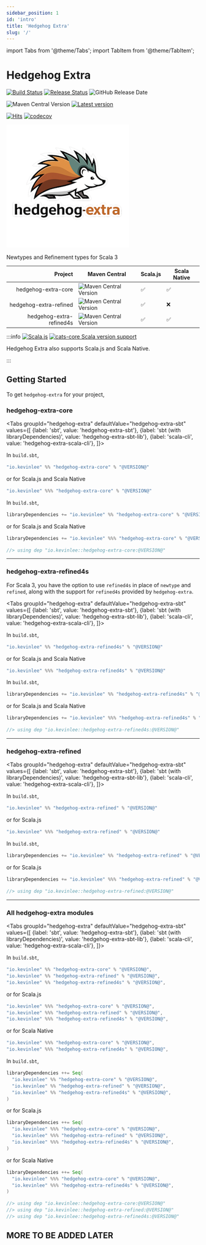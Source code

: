 ```yaml
---
sidebar_position: 1
id: 'intro'
title: 'Hedgehog Extra'
slug: '/'
---
```


import Tabs from '@theme/Tabs';
import TabItem from '@theme/TabItem';

# Hedgehog Extra

[![Build Status](https://github.com/kevin-lee/scala-hedgehog-extra/workflows/Build-All/badge.svg)](https://github.com/kevin-lee/scala-hedgehog-extra/actions?workflow=Build-All)
[![Release Status](https://github.com/kevin-lee/scala-hedgehog-extra/workflows/Release/badge.svg)](https://github.com/kevin-lee/scala-hedgehog-extra/actions?workflow=Release)
![GitHub Release Date](https://img.shields.io/github/release-date/kevin-lee/scala-hedgehog-extra?logo=github)

![Maven Central Version](https://img.shields.io/maven-central/v/io.kevinlee/hedgehog-extra-core_3)
[![Latest version](https://index.scala-lang.org/kevin-lee/scala-hedgehog-extra/latest.svg)](https://index.scala-lang.org/kevin-lee/scala-hedgehog-extra)

[![Hits](https://hits.sh/github.com/kevin-lee/scala-hedgehog-extra.svg)](https://hits.sh/github.com/kevin-lee/scala-hedgehog-extra/)
[![codecov](https://codecov.io/gh/kevin-lee/scala-hedgehog-extra/graph/badge.svg?token=eRXmN9YMzk)](https://codecov.io/gh/kevin-lee/scala-hedgehog-extra)

![Hedgehog Extra Logo](/img/hedgehog-extra-320x320.png)

Newtypes and Refinement types for Scala 3

|                      Project | Maven Central                                                                                               | Scala.js | Scala Native |
|-----------------------------:|-------------------------------------------------------------------------------------------------------------|----------|--------------|
|          hedgehog-extra-core | ![Maven Central Version](https://img.shields.io/maven-central/v/io.kevinlee/hedgehog-extra-core_3)          | ✅        | ✅            |
|       hedgehog-extra-refined | ![Maven Central Version](https://img.shields.io/maven-central/v/io.kevinlee/hedgehog-extra-refined_3)       | ✅        | ❌            |
|     hedgehog-extra-refined4s | ![Maven Central Version](https://img.shields.io/maven-central/v/io.kevinlee/hedgehog-extra-refined4s_3)     | ✅        | ✅            |

:::info
[![Scala.js](https://www.scala-js.org/assets/badges/scalajs-1.18.0.svg)](https://www.scala-js.org)
[![cats-core Scala version support](https://index.scala-lang.org/kevin-lee/scala-hedgehog-extra/hedgehog-extra-core/latest-by-scala-version.svg?platform=native0.5)](https://index.scala-lang.org/kevin-lee/scala-hedgehog-extra/hedgehog-extra-core)

Hedgehog Extra also supports Scala.js and Scala Native.

:::

## Getting Started

To get `hedgehog-extra` for your project,

### hedgehog-extra-core

<Tabs
groupId="hedgehog-extra"
defaultValue="hedgehog-extra-sbt"
values={[
{label: 'sbt', value: 'hedgehog-extra-sbt'},
{label: 'sbt (with libraryDependencies)', value: 'hedgehog-extra-sbt-lib'},
{label: 'scala-cli', value: 'hedgehog-extra-scala-cli'},
]}>
<TabItem value="hedgehog-extra-sbt">

In `build.sbt`,

```scala
"io.kevinlee" %% "hedgehog-extra-core" % "@VERSION@"
```

or for Scala.js and Scala Native

```scala
"io.kevinlee" %%% "hedgehog-extra-core" % "@VERSION@"
```

  </TabItem>

  <TabItem value="hedgehog-extra-sbt-lib">

In `build.sbt`,

```scala
libraryDependencies += "io.kevinlee" %% "hedgehog-extra-core" % "@VERSION@"
```

or for Scala.js and Scala Native

```scala
libraryDependencies += "io.kevinlee" %%% "hedgehog-extra-core" % "@VERSION@"
```

  </TabItem>

  <TabItem value="hedgehog-extra-scala-cli">

```scala
//> using dep "io.kevinlee::hedgehog-extra-core:@VERSION@"
```

  </TabItem>
</Tabs>

***

### hedgehog-extra-refined4s

For Scala 3, you have the option to use `refined4s` in place of `newtype` and `refined`, along with the support for `refined4s` provided by `hedgehog-extra`.

<Tabs
groupId="hedgehog-extra"
defaultValue="hedgehog-extra-sbt"
values={[
{label: 'sbt', value: 'hedgehog-extra-sbt'},
{label: 'sbt (with libraryDependencies)', value: 'hedgehog-extra-sbt-lib'},
{label: 'scala-cli', value: 'hedgehog-extra-scala-cli'},
]}>
<TabItem value="hedgehog-extra-sbt">

In `build.sbt`,

```scala
"io.kevinlee" %% "hedgehog-extra-refined4s" % "@VERSION@"
```

or for Scala.js and Scala Native

```scala
"io.kevinlee" %%% "hedgehog-extra-refined4s" % "@VERSION@"
```

  </TabItem>

  <TabItem value="hedgehog-extra-sbt-lib">

In `build.sbt`,

```scala
libraryDependencies += "io.kevinlee" %% "hedgehog-extra-refined4s" % "@VERSION@"
```

or for Scala.js and Scala Native

```scala
libraryDependencies += "io.kevinlee" %%% "hedgehog-extra-refined4s" % "@VERSION@"
```

  </TabItem>

  <TabItem value="hedgehog-extra-scala-cli">

```scala
//> using dep "io.kevinlee::hedgehog-extra-refined4s:@VERSION@"
```

  </TabItem>
</Tabs>

***


### hedgehog-extra-refined

<Tabs
groupId="hedgehog-extra"
defaultValue="hedgehog-extra-sbt"
values={[
{label: 'sbt', value: 'hedgehog-extra-sbt'},
{label: 'sbt (with libraryDependencies)', value: 'hedgehog-extra-sbt-lib'},
{label: 'scala-cli', value: 'hedgehog-extra-scala-cli'},
]}>
<TabItem value="hedgehog-extra-sbt">

In `build.sbt`,

```scala
"io.kevinlee" %% "hedgehog-extra-refined" % "@VERSION@"
```

or for Scala.js

```scala
"io.kevinlee" %%% "hedgehog-extra-refined" % "@VERSION@"
```

  </TabItem>

  <TabItem value="hedgehog-extra-sbt-lib">

In `build.sbt`,

```scala
libraryDependencies += "io.kevinlee" %% "hedgehog-extra-refined" % "@VERSION@"
```

or for Scala.js

```scala
libraryDependencies += "io.kevinlee" %%% "hedgehog-extra-refined" % "@VERSION@"
```

  </TabItem>

  <TabItem value="hedgehog-extra-scala-cli">

```scala
//> using dep "io.kevinlee::hedgehog-extra-refined:@VERSION@"
```

  </TabItem>
</Tabs>

***

### All hedgehog-extra modules

<Tabs
groupId="hedgehog-extra"
defaultValue="hedgehog-extra-sbt"
values={[
{label: 'sbt', value: 'hedgehog-extra-sbt'},
{label: 'sbt (with libraryDependencies)', value: 'hedgehog-extra-sbt-lib'},
{label: 'scala-cli', value: 'hedgehog-extra-scala-cli'},
]}>
<TabItem value="hedgehog-extra-sbt">

In `build.sbt`,

```scala
"io.kevinlee" %% "hedgehog-extra-core" % "@VERSION@",
"io.kevinlee" %% "hedgehog-extra-refined" % "@VERSION@",
"io.kevinlee" %% "hedgehog-extra-refined4s" % "@VERSION@",
```

or for Scala.js

```scala
"io.kevinlee" %%% "hedgehog-extra-core" % "@VERSION@",
"io.kevinlee" %%% "hedgehog-extra-refined" % "@VERSION@",
"io.kevinlee" %%% "hedgehog-extra-refined4s" % "@VERSION@",
```

or for Scala Native

```scala
"io.kevinlee" %%% "hedgehog-extra-core" % "@VERSION@",
"io.kevinlee" %%% "hedgehog-extra-refined4s" % "@VERSION@",
```

  </TabItem>

  <TabItem value="hedgehog-extra-sbt-lib">

In `build.sbt`,

```scala
libraryDependencies ++= Seq(
  "io.kevinlee" %% "hedgehog-extra-core" % "@VERSION@",
  "io.kevinlee" %% "hedgehog-extra-refined" % "@VERSION@",
  "io.kevinlee" %% "hedgehog-extra-refined4s" % "@VERSION@",
)
```

or for Scala.js

```scala
libraryDependencies ++= Seq(
  "io.kevinlee" %%% "hedgehog-extra-core" % "@VERSION@",
  "io.kevinlee" %%% "hedgehog-extra-refined" % "@VERSION@",
  "io.kevinlee" %%% "hedgehog-extra-refined4s" % "@VERSION@",
)
```

or for Scala Native

```scala
libraryDependencies ++= Seq(
  "io.kevinlee" %%% "hedgehog-extra-core" % "@VERSION@",
  "io.kevinlee" %%% "hedgehog-extra-refined4s" % "@VERSION@",
)
```

  </TabItem>

  <TabItem value="hedgehog-extra-scala-cli">

```scala
//> using dep "io.kevinlee::hedgehog-extra-core:@VERSION@"
//> using dep "io.kevinlee::hedgehog-extra-refined:@VERSION@"
//> using dep "io.kevinlee::hedgehog-extra-refined4s:@VERSION@"
```

  </TabItem>
</Tabs>

## MORE TO BE ADDED LATER


